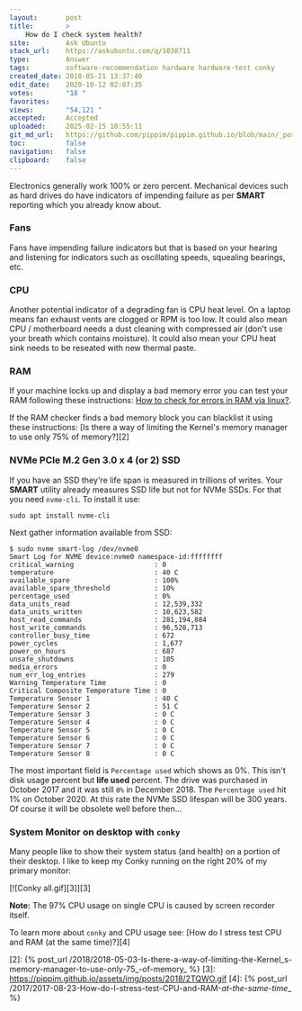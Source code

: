 ```yaml
---
layout:       post
title:        >
    How do I check system health?
site:         Ask Ubuntu
stack_url:    https://askubuntu.com/q/1038711
type:         Answer
tags:         software-recommendation hardware hardware-test conky
created_date: 2018-05-21 13:37:40
edit_date:    2020-10-12 02:07:35
votes:        "18 "
favorites:    
views:        "54,121 "
accepted:     Accepted
uploaded:     2025-02-15 10:55:11
git_md_url:   https://github.com/pippim/pippim.github.io/blob/main/_posts/2018/2018-05-21-How-do-I-check-system-health_.md
toc:          false
navigation:   false
clipboard:    false
---
```


Electronics generally work 100% or zero percent. Mechanical devices such as hard drives do have indicators of impending failure as per **SMART** reporting which you already know about.


### Fans

Fans have impending failure indicators but that is based on your hearing and listening for indicators such as oscillating speeds, squealing bearings, etc. 

### CPU

Another potential indicator of a degrading fan is CPU heat level. On a laptop means fan exhaust vents are clogged or RPM is too low. It could also mean CPU / motherboard needs a dust cleaning with compressed air (don't use your breath which contains moisture). It could also mean your CPU heat sink needs to be reseated with new thermal paste.

### RAM

If your machine locks up and display a bad memory error you can test your RAM following these instructions: [How to check for errors in RAM via linux?][1].

If the RAM checker finds a bad memory block you can blacklist it using these instructions: [Is there a way of limiting the Kernel&#39;s memory manager to use only 75% of memory?][2]

### NVMe PCIe M.2 Gen 3.0 x 4 (or 2) SSD

If you have an SSD they're life span is measured in trillions of writes. Your **SMART** utility already measures SSD life but not for NVMe SSDs. For that you need `nvme-cli`. To install it use:

``` 
sudo apt install nvme-cli
```

Next gather information available from SSD:

``` 
$ sudo nvme smart-log /dev/nvme0
Smart Log for NVME device:nvme0 namespace-id:ffffffff
critical_warning                    : 0
temperature                         : 40 C
available_spare                     : 100%
available_spare_threshold           : 10%
percentage_used                     : 0%
data_units_read                     : 12,539,332
data_units_written                  : 10,623,582
host_read_commands                  : 281,194,884
host_write_commands                 : 96,528,713
controller_busy_time                : 672
power_cycles                        : 1,677
power_on_hours                      : 687
unsafe_shutdowns                    : 105
media_errors                        : 0
num_err_log_entries                 : 279
Warning Temperature Time            : 0
Critical Composite Temperature Time : 0
Temperature Sensor 1                : 40 C
Temperature Sensor 2                : 51 C
Temperature Sensor 3                : 0 C
Temperature Sensor 4                : 0 C
Temperature Sensor 5                : 0 C
Temperature Sensor 6                : 0 C
Temperature Sensor 7                : 0 C
Temperature Sensor 8                : 0 C
```

The most important field is `Percentage used` which shows as 0%. This isn't disk usage percent but **life used** percent. The drive was purchased in October 2017 and it was still `0%` in December 2018. The `Percentage used` hit 1% on October 2020. At this rate the NVMe SSD lifespan will be 300 years. Of course it will be obsolete well before then...

### System Monitor on desktop with `conky`

Many people like to show their system status (and health) on a portion of their desktop. I like to keep my Conky running on the right 20% of my primary monitor:

[![Conky all.gif][3]][3]

**Note:** The 97% CPU usage on single CPU is caused by screen recorder itself.

To learn more about `conky` and CPU usage see: [How do I stress test CPU and RAM (at the same time)?][4]


  [1]: https://askubuntu.com/questions/343114/how-to-check-for-errors-in-ram-via-linux?utm_medium=organic&utm_source=google_rich_qa&utm_campaign=google_rich_qa
  [2]: {% post_url /2018/2018-05-03-Is-there-a-way-of-limiting-the-Kernel_s-memory-manager-to-use-only-75_-of-memory_ %}
  [3]: https://pippim.github.io/assets/img/posts/2018/2TQWO.gif
  [4]: {% post_url /2017/2017-08-23-How-do-I-stress-test-CPU-and-RAM-_at-the-same-time__ %}
